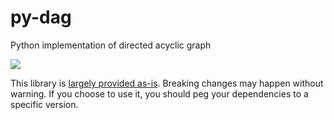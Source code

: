 py-dag
======

Python implementation of directed acyclic graph

![](https://travis-ci.org/thieman/py-dag.svg?branch=master)

This library is [largely provided as-is](https://github.com/thieman/py-dag/issues/17#issuecomment-193371191). Breaking changes may happen without warning. If you choose to use it, you should peg your dependencies to a specific version.
